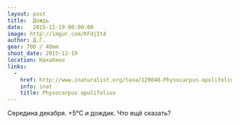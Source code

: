 ```yaml
---
layout: post
title:  Дождь
date:   2015-12-19 00:00:00
image: http://imgur.com/KFdjIt4
author: Д.Г.
gear: 70D / 40mm
shoot_date: 2015-12-19
location: Нахабино
links:
  -
    href: http://www.inaturalist.org/taxa/129048-Physocarpus-opulifolius
    info: inat
    title: Physocarpus opulifolius
---
```


Середина декабря. +5℃ и дождик. Что ещё сказать?
